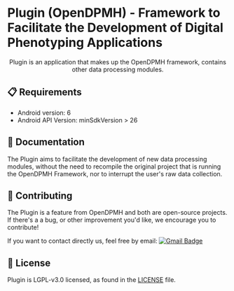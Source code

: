 # Plugin (OpenDPMH) - Framework to Facilitate the Development of Digital Phenotyping Applications
<p align="center">
Plugin is an application that makes up the OpenDPMH framework, contains other data processing modules.
</p>

## 📋 Requirements

* Android version: 6
* Android API Version: minSdkVersion > 26

## 📖  Documentation
The Plugin aims to facilitate the development of new data processing modules, without the need to recompile the original project that is running the OpenDPMH Framework, nor to interrupt the user's raw data collection.


## 👏 Contributing
 
The Plugin is a feature from OpenDPMH and both are open-source projects. If there's a a bug, or other improvement you'd like, we encourage you to contribute!

If you want to contact directly us, feel free by email: [![Gmail Badge](https://img.shields.io/badge/-ariel@lsdi.ufma.br-c14438?style=flat-square&logo=Gmail&logoColor=white&link=mailto:ariel@lsdi.ufma.br)](mailto:ariel@lsdi.ufma.br)


## 📄 License

Plugin is LGPL-v3.0 licensed, as found in the [LICENSE][l] file.

[l]: https://github.com/jeancomp/Plugin/blob/master/LICENSE.md